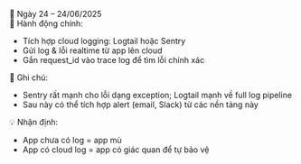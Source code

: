 📅 Ngày 24 – 24/06/2025  
🔹 Hành động chính:
- Tích hợp cloud logging: Logtail hoặc Sentry
- Gửi log & lỗi realtime từ app lên cloud
- Gắn request_id vào trace log để tìm lỗi chính xác

🔸 Ghi chú:
- Sentry rất mạnh cho lỗi dạng exception; Logtail mạnh về full log pipeline
- Sau này có thể tích hợp alert (email, Slack) từ các nền tảng này

💡 Nhận định:
- App chưa có log = app mù
- App có cloud log = app có giác quan để tự bảo vệ
